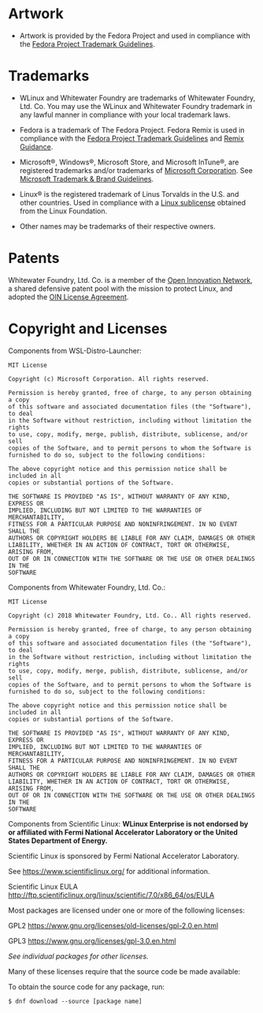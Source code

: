 ﻿# Artwork

- Artwork is provided by the Fedora Project and used in compliance with the [Fedora Project Trademark Guidelines](https://fedoraproject.org/wiki/Legal:Trademark_guidelines).

# Trademarks

- WLinux and Whitewater Foundry are trademarks of Whitewater Foundry, Ltd. Co. You may use the WLinux and Whitewater Foundry trademark in any lawful manner in compliance with your local trademark laws.

- Fedora is a trademark of The Fedora Project. Fedora Remix is used in compliance with the [Fedora Project Trademark Guidelines](https://fedoraproject.org/wiki/Legal:Trademark_guidelines) and [Remix Guidance](https://fedoraproject.org/wiki/Legal:Trademark_guidelines#Secondary_Mark).

- Microsoft®, Windows®, Microsoft Store, and Microsoft InTune®, are registered trademarks and/or trademarks of [Microsoft Corporation](https://www.microsoft.com/en-us/legal/intellectualproperty/trademarks/en-us.aspx). See [Microsoft Trademark & Brand Guidelines](https://www.microsoft.com/en-us/legal/intellectualproperty/trademarks/usage/general.aspx).

- Linux® is the registered trademark of Linus Torvalds in the U.S. and other countries. Used in compliance with a [Linux sublicense](https://www.linuxmark.org/programs/legal/trademark/sublicense-agreement) obtained from the Linux Foundation.

- Other names may be trademarks of their respective owners.

# Patents

Whitewater Foundry, Ltd. Co. is a member of the [Open Innovation Network](https://www.openinventionnetwork.com/about-us/), a shared defensive patent pool with the mission to protect Linux, and adopted the [OIN License Agreement](https://www.openinventionnetwork.com/joining-oin/oin-license-agreement/).

# Copyright and Licenses

Components from WSL-Distro-Launcher:

    MIT License

    Copyright (c) Microsoft Corporation. All rights reserved.

    Permission is hereby granted, free of charge, to any person obtaining a copy
    of this software and associated documentation files (the "Software"), to deal
    in the Software without restriction, including without limitation the rights
    to use, copy, modify, merge, publish, distribute, sublicense, and/or sell
    copies of the Software, and to permit persons to whom the Software is
    furnished to do so, subject to the following conditions:

    The above copyright notice and this permission notice shall be included in all
    copies or substantial portions of the Software.

    THE SOFTWARE IS PROVIDED "AS IS", WITHOUT WARRANTY OF ANY KIND, EXPRESS OR
    IMPLIED, INCLUDING BUT NOT LIMITED TO THE WARRANTIES OF MERCHANTABILITY,
    FITNESS FOR A PARTICULAR PURPOSE AND NONINFRINGEMENT. IN NO EVENT SHALL THE
    AUTHORS OR COPYRIGHT HOLDERS BE LIABLE FOR ANY CLAIM, DAMAGES OR OTHER
    LIABILITY, WHETHER IN AN ACTION OF CONTRACT, TORT OR OTHERWISE, ARISING FROM,
    OUT OF OR IN CONNECTION WITH THE SOFTWARE OR THE USE OR OTHER DEALINGS IN THE
    SOFTWARE

Components from Whitewater Foundry, Ltd. Co.:

    MIT License

    Copyright (c) 2018 Whitewater Foundry, Ltd. Co.. All rights reserved.

    Permission is hereby granted, free of charge, to any person obtaining a copy
    of this software and associated documentation files (the "Software"), to deal
    in the Software without restriction, including without limitation the rights
    to use, copy, modify, merge, publish, distribute, sublicense, and/or sell
    copies of the Software, and to permit persons to whom the Software is
    furnished to do so, subject to the following conditions:

    The above copyright notice and this permission notice shall be included in all
    copies or substantial portions of the Software.

    THE SOFTWARE IS PROVIDED "AS IS", WITHOUT WARRANTY OF ANY KIND, EXPRESS OR
    IMPLIED, INCLUDING BUT NOT LIMITED TO THE WARRANTIES OF MERCHANTABILITY,
    FITNESS FOR A PARTICULAR PURPOSE AND NONINFRINGEMENT. IN NO EVENT SHALL THE
    AUTHORS OR COPYRIGHT HOLDERS BE LIABLE FOR ANY CLAIM, DAMAGES OR OTHER
    LIABILITY, WHETHER IN AN ACTION OF CONTRACT, TORT OR OTHERWISE, ARISING FROM,
    OUT OF OR IN CONNECTION WITH THE SOFTWARE OR THE USE OR OTHER DEALINGS IN THE
    SOFTWARE
    
Components from Scientific Linux:
**WLinux Enterprise is not endorsed by or affiliated with Fermi National Accelerator Laboratory or the United States Department of Energy.**

Scientific Linux is sponsored by Fermi National Accelerator Laboratory.
    
See https://www.scientificlinux.org/ for additional information.

Scientific Linux EULA
http://ftp.scientificlinux.org/linux/scientific/7.0/x86_64/os/EULA

Most packages are licensed under one or more of the following licenses:

GPL2
https://www.gnu.org/licenses/old-licenses/gpl-2.0.en.html

GPL3
https://www.gnu.org/licenses/gpl-3.0.en.html

*See individual packages for other licenses.*

Many of these licenses require that the source code be made available:
    
To obtain the source code for any package, run:

```
$ dnf download --source [package name]
```
